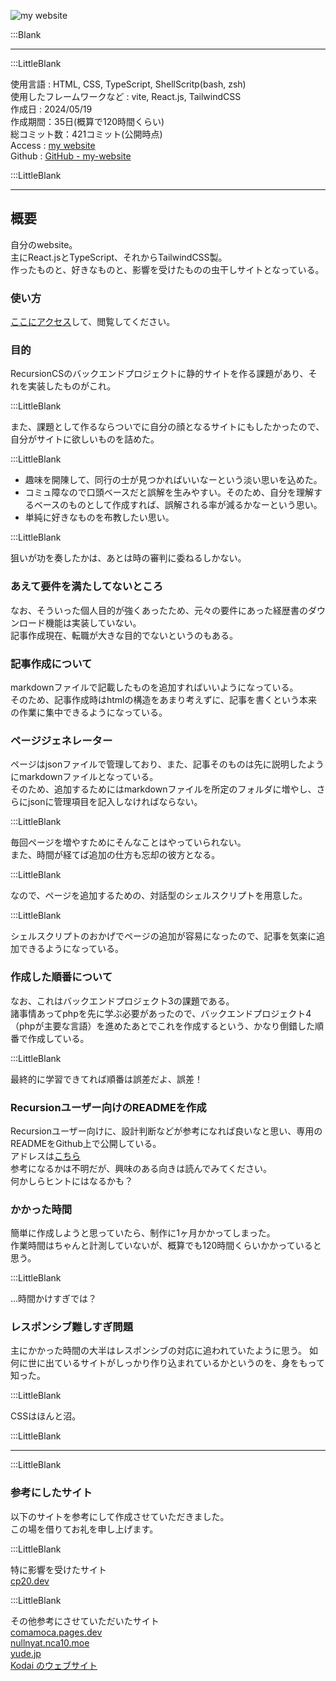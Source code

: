 
![my website](/pages/Products/page/my-website/img/my-website.jpg)  

:::Blank  

---    

:::LittleBlank  

使用言語 : HTML, CSS, TypeScript, ShellScritp(bash, zsh)  
使用したフレームワークなど : vite, React.js, TailwindCSS  
作成日 : 2024/05/19    
作成期間：35日(概算で120時間くらい)  
総コミット数：421コミット(公開時点)    
Access : [my website](https://www.kip2.dev/)  
Github : [GitHub - my-website](https://github.com/kip2/my-website)    

:::LittleBlank  

---    

## 概要  

自分のwebsite。  
主にReact.jsとTypeScript、それからTailwindCSS製。  
作ったものと、好きなものと、影響を受けたものの虫干しサイトとなっている。  

### 使い方  

[ここにアクセス](https://www.kip2.dev/)して、閲覧してください。  

### 目的  

RecursionCSのバックエンドプロジェクトに静的サイトを作る課題があり、それを実装したものがこれ。  

:::LittleBlank  

また、課題として作るならついでに自分の顔となるサイトにもしたかったので、自分がサイトに欲しいものを詰めた。  

:::LittleBlank  

- 趣味を開陳して、同行の士が見つかればいいなーという淡い思いを込めた。  
- コミュ障なので口頭ベースだと誤解を生みやすい。そのため、自分を理解するベースのものとして作成すれば、誤解される率が減るかなーという思い。  
- 単純に好きなものを布教したい思い。  

:::LittleBlank  

狙いが功を奏したかは、あとは時の審判に委ねるしかない。  

### あえて要件を満たしてないところ  

なお、そういった個人目的が強くあったため、元々の要件にあった経歴書のダウンロード機能は実装していない。  
記事作成現在、転職が大きな目的でないというのもある。  

### 記事作成について  

markdownファイルで記載したものを追加すればいいようになっている。  
そのため、記事作成時はhtmlの構造をあまり考えずに、記事を書くという本来の作業に集中できるようになっている。  

### ページジェネレーター  

ページはjsonファイルで管理しており、また、記事そのものは先に説明したようにmarkdownファイルとなっている。  
そのため、追加するためにはmarkdownファイルを所定のフォルダに増やし、さらにjsonに管理項目を記入しなければならない。  

:::LittleBlank  

毎回ページを増やすためにそんなことはやっていられない。  
また、時間が経てば追加の仕方も忘却の彼方となる。  

:::LittleBlank  

なので、ページを追加するための、対話型のシェルスクリプトを用意した。  

:::LittleBlank  

シェルスクリプトのおかげでページの追加が容易になったので、記事を気楽に追加できるようになっている。  

### 作成した順番について  

なお、これはバックエンドプロジェクト3の課題である。  
諸事情あってphpを先に学ぶ必要があったので、バックエンドプロジェクト4（phpが主要な言語）を進めたあとでこれを作成するという、かなり倒錯した順番で作成している。  

:::LittleBlank  

最終的に学習できてれば順番は誤差だよ、誤差！  

### Recursionユーザー向けのREADMEを作成  

Recursionユーザー向けに、設計判断などが参考になれば良いなと思い、専用のREADMEをGithub上で公開している。  
アドレスは[こちら](https://github.com/kip2/my-website/blob/main/doc/README.md)  
参考になるかは不明だが、興味のある向きは読んでみてください。  
何かしらヒントにはなるかも？  

### かかった時間  

簡単に作成しようと思っていたら、制作に1ヶ月かかってしまった。  
作業時間はちゃんと計測していないが、概算でも120時間くらいかかっていると思う。  

:::LittleBlank  

...時間かけすぎでは？  

### レスポンシブ難しすぎ問題

主にかかった時間の大半はレスポンシブの対応に追われていたように思う。
如何に世に出ているサイトがしっかり作り込まれているかというのを、身をもって知った。

:::LittleBlank  

CSSはほんと沼。

:::LittleBlank  

---  

:::LittleBlank  

### 参考にしたサイト  

以下のサイトを参考にして作成させていただきました。  
この場を借りてお礼を申し上げます。  

:::LittleBlank  

特に影響を受けたサイト  
[cp20.dev](https://cp20.dev/)  

:::LittleBlank  

その他参考にさせていただいたサイト  
[comamoca.pages.dev](https://comamoca.pages.dev/)  
[nullnyat.nca10.moe](https://nullnyat.nca10.moe/)  
[yude.jp](https://www.yude.jp/)  
[Kodai のウェブサイト](https://kodai.engineer/)  


